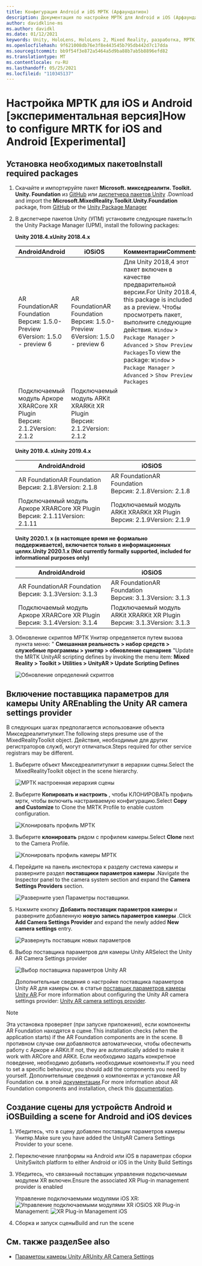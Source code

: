```yaml
---
title: Конфигурация Android и iOS МРТК (Арфаундатион)
description: Документация по настройке МРТК для Android и iOS (Арфаундатион) в Unity
author: davidkline-ms
ms.author: davidkl
ms.date: 01/12/2021
keywords: Unity, HoloLens, HoloLens 2, Mixed Reality, разработка, МРТК, AR Core, AR Kit, iOS, IOS, Android, AR Foundation
ms.openlocfilehash: 9f621008db76e3f8e443545b795db442d7c17dda
ms.sourcegitcommit: bb9f54f3e872a5464a5d9ba88b7ab5b8896efd82
ms.translationtype: MT
ms.contentlocale: ru-RU
ms.lasthandoff: 05/25/2021
ms.locfileid: "110345137"
---
```

# <a name="how-to-configure-mrtk-for-ios-and-android-experimental"></a><span data-ttu-id="7b934-104">Настройка МРТК для iOS и Android [экспериментальная версия]</span><span class="sxs-lookup"><span data-stu-id="7b934-104">How to configure MRTK for iOS and Android [Experimental]</span></span>

## <a name="install-required-packages"></a><span data-ttu-id="7b934-105">Установка необходимых пакетов</span><span class="sxs-lookup"><span data-stu-id="7b934-105">Install required packages</span></span>

1. <span data-ttu-id="7b934-106">Скачайте и импортируйте пакет **Microsoft. микседреалити. Toolkit. Unity. Foundation** из [GitHub](https://github.com/microsoft/MixedRealityToolkit-Unity/releases/tag/v2.3.0) или [диспетчера пакетов Unity](../configuration/usingupm.md) .</span><span class="sxs-lookup"><span data-stu-id="7b934-106">Download and import the **Microsoft.MixedReality.Toolkit.Unity.Foundation** package, from [GitHub](https://github.com/microsoft/MixedRealityToolkit-Unity/releases/tag/v2.3.0) or the [Unity Package Manager](../configuration/usingupm.md)</span></span>

1. <span data-ttu-id="7b934-107">В диспетчере пакетов Unity (УПМ) установите следующие пакеты:</span><span class="sxs-lookup"><span data-stu-id="7b934-107">In the Unity Package Manager (UPM), install the following packages:</span></span>

    <span data-ttu-id="7b934-108">**Unity 2018.4.x**</span><span class="sxs-lookup"><span data-stu-id="7b934-108">**Unity 2018.4.x**</span></span>

    | <span data-ttu-id="7b934-109">**Android**</span><span class="sxs-lookup"><span data-stu-id="7b934-109">**Android**</span></span> | <span data-ttu-id="7b934-110">**iOS**</span><span class="sxs-lookup"><span data-stu-id="7b934-110">**iOS**</span></span> | <span data-ttu-id="7b934-111">Комментарии</span><span class="sxs-lookup"><span data-stu-id="7b934-111">Comments</span></span> |
    | --- | --- | --- |
    | <span data-ttu-id="7b934-112">AR Foundation</span><span class="sxs-lookup"><span data-stu-id="7b934-112">AR Foundation</span></span>  <br/> <span data-ttu-id="7b934-113">Версия: 1.5.0-Preview 6</span><span class="sxs-lookup"><span data-stu-id="7b934-113">Version: 1.5.0 - preview 6</span></span> | <span data-ttu-id="7b934-114">AR Foundation</span><span class="sxs-lookup"><span data-stu-id="7b934-114">AR Foundation</span></span>  <br/> <span data-ttu-id="7b934-115">Версия: 1.5.0-Preview 6</span><span class="sxs-lookup"><span data-stu-id="7b934-115">Version: 1.5.0 - preview 6</span></span> | <span data-ttu-id="7b934-116">Для Unity 2018,4 этот пакет включен в качестве предварительной версии.</span><span class="sxs-lookup"><span data-stu-id="7b934-116">For Unity 2018.4, this package is included as a preview.</span></span> <span data-ttu-id="7b934-117">Чтобы просмотреть пакет, выполните следующие действия. `Window` > `Package Manager` > `Advanced` > `Show Preview Packages`</span><span class="sxs-lookup"><span data-stu-id="7b934-117">To view the package: `Window` > `Package Manager` > `Advanced` > `Show Preview Packages`</span></span> |
    | <span data-ttu-id="7b934-118">Подключаемый модуль Аркоре XR</span><span class="sxs-lookup"><span data-stu-id="7b934-118">ARCore XR Plugin</span></span> <br/> <span data-ttu-id="7b934-119">Версия: 2.1.2</span><span class="sxs-lookup"><span data-stu-id="7b934-119">Version: 2.1.2</span></span> | <span data-ttu-id="7b934-120">Подключаемый модуль ARKit XR</span><span class="sxs-lookup"><span data-stu-id="7b934-120">ARKit XR Plugin</span></span> <br/> <span data-ttu-id="7b934-121">Версия: 2.1.2</span><span class="sxs-lookup"><span data-stu-id="7b934-121">Version: 2.1.2</span></span> | |

    <span data-ttu-id="7b934-122">**Unity 2019.4. x**</span><span class="sxs-lookup"><span data-stu-id="7b934-122">**Unity 2019.4.x**</span></span>

    | <span data-ttu-id="7b934-123">**Android**</span><span class="sxs-lookup"><span data-stu-id="7b934-123">**Android**</span></span> | <span data-ttu-id="7b934-124">**iOS**</span><span class="sxs-lookup"><span data-stu-id="7b934-124">**iOS**</span></span> |
    | --- | --- |
    | <span data-ttu-id="7b934-125">AR Foundation</span><span class="sxs-lookup"><span data-stu-id="7b934-125">AR Foundation</span></span>  <br/> <span data-ttu-id="7b934-126">Версия: 2.1.8</span><span class="sxs-lookup"><span data-stu-id="7b934-126">Version: 2.1.8</span></span> |  <span data-ttu-id="7b934-127">AR Foundation</span><span class="sxs-lookup"><span data-stu-id="7b934-127">AR Foundation</span></span>  <br/> <span data-ttu-id="7b934-128">Версия: 2.1.8</span><span class="sxs-lookup"><span data-stu-id="7b934-128">Version: 2.1.8</span></span> |
    | <span data-ttu-id="7b934-129">Подключаемый модуль Аркоре XR</span><span class="sxs-lookup"><span data-stu-id="7b934-129">ARCore XR Plugin</span></span> <br/> <span data-ttu-id="7b934-130">Версия: 2.1.11</span><span class="sxs-lookup"><span data-stu-id="7b934-130">Version: 2.1.11</span></span> | <span data-ttu-id="7b934-131">Подключаемый модуль ARKit XR</span><span class="sxs-lookup"><span data-stu-id="7b934-131">ARKit XR Plugin</span></span> <br/> <span data-ttu-id="7b934-132">Версия: 2.1.9</span><span class="sxs-lookup"><span data-stu-id="7b934-132">Version: 2.1.9</span></span> |

    <span data-ttu-id="7b934-133">**Unity 2020.1. x (в настоящее время не формально поддерживается), включается только в информационных целях.**</span><span class="sxs-lookup"><span data-stu-id="7b934-133">**Unity 2020.1.x (Not currently formally supported, included for informational purposes only)**</span></span>

    | <span data-ttu-id="7b934-134">**Android**</span><span class="sxs-lookup"><span data-stu-id="7b934-134">**Android**</span></span> | <span data-ttu-id="7b934-135">**iOS**</span><span class="sxs-lookup"><span data-stu-id="7b934-135">**iOS**</span></span> |
    | --- | --- |
    | <span data-ttu-id="7b934-136">AR Foundation</span><span class="sxs-lookup"><span data-stu-id="7b934-136">AR Foundation</span></span>  <br/> <span data-ttu-id="7b934-137">Версия: 3.1.3</span><span class="sxs-lookup"><span data-stu-id="7b934-137">Version: 3.1.3</span></span> |  <span data-ttu-id="7b934-138">AR Foundation</span><span class="sxs-lookup"><span data-stu-id="7b934-138">AR Foundation</span></span>  <br/> <span data-ttu-id="7b934-139">Версия: 3.1.3</span><span class="sxs-lookup"><span data-stu-id="7b934-139">Version: 3.1.3</span></span> |
    | <span data-ttu-id="7b934-140">Подключаемый модуль Аркоре XR</span><span class="sxs-lookup"><span data-stu-id="7b934-140">ARCore XR Plugin</span></span> <br/> <span data-ttu-id="7b934-141">Версия: 3.1.4</span><span class="sxs-lookup"><span data-stu-id="7b934-141">Version: 3.1.4</span></span> | <span data-ttu-id="7b934-142">Подключаемый модуль ARKit XR</span><span class="sxs-lookup"><span data-stu-id="7b934-142">ARKit XR Plugin</span></span> <br/> <span data-ttu-id="7b934-143">Версия: 3.1.3</span><span class="sxs-lookup"><span data-stu-id="7b934-143">Version: 3.1.3</span></span> |

1. <span data-ttu-id="7b934-144">Обновление скриптов МРТК Унитяр определяется путем вызова пункта меню: " **Смешанная реальность > набор средств > служебные программы > унитяр > обновление сценариев** "</span><span class="sxs-lookup"><span data-stu-id="7b934-144">Update the MRTK UnityAR scripting defines by invoking the menu item: **Mixed Reality > Toolkit > Utilities > UnityAR > Update Scripting Defines**</span></span>

    ![Обновление определений скриптов](../features/images/UpdateScriptingDefineUnityAR.png)


## <a name="enabling-the-unity-ar-camera-settings-provider"></a><span data-ttu-id="7b934-146">Включение поставщика параметров для камеры Unity AR</span><span class="sxs-lookup"><span data-stu-id="7b934-146">Enabling the Unity AR camera settings provider</span></span>

<span data-ttu-id="7b934-147">В следующих шагах предполагается использование объекта Микседреалититулкит.</span><span class="sxs-lookup"><span data-stu-id="7b934-147">The following steps presume use of the MixedRealityToolkit object.</span></span> <span data-ttu-id="7b934-148">Действия, необходимые для других регистраторов служб, могут отличаться.</span><span class="sxs-lookup"><span data-stu-id="7b934-148">Steps required for other service registrars may be different.</span></span>

1. <span data-ttu-id="7b934-149">Выберите объект Микседреалититулкит в иерархии сцены.</span><span class="sxs-lookup"><span data-stu-id="7b934-149">Select the MixedRealityToolkit object in the scene hierarchy.</span></span>

    ![МРТК настроенная иерархия сцены](../features/images/MRTK_ConfiguredHierarchy.png)

1. <span data-ttu-id="7b934-151">Выберите **Копировать и настроить** , чтобы КЛОНИРОВАТЬ профиль мртк, чтобы включить настраиваемую конфигурацию.</span><span class="sxs-lookup"><span data-stu-id="7b934-151">Select **Copy and Customize** to Clone the MRTK Profile to enable custom configuration.</span></span>

    ![Клонировать профиль МРТК](../features/images/camera-system/CloneProfileARFoundation.png)

1. <span data-ttu-id="7b934-153">Выберите **клонировать** рядом с профилем камеры.</span><span class="sxs-lookup"><span data-stu-id="7b934-153">Select **Clone** next to the Camera Profile.</span></span>

    ![Клонировать профиль камеры МРТК](../features/images/camera-system/CloneCameraProfileARFoundation.png)

1. <span data-ttu-id="7b934-155">Перейдите на панель инспектора к разделу система камеры и разверните раздел **поставщики параметров камеры** .</span><span class="sxs-lookup"><span data-stu-id="7b934-155">Navigate the Inspector panel to the camera system section and expand the **Camera Settings Providers** section.</span></span>

    ![Разверните узел Параметры поставщики.](../features/images/camera-system/ExpandProviders.png)

1. <span data-ttu-id="7b934-157">Нажмите кнопку **Добавить поставщик параметров камеры** и разверните добавленную **новую запись параметров камеры** .</span><span class="sxs-lookup"><span data-stu-id="7b934-157">Click **Add Camera Settings Provider** and expand the newly added **New camera settings** entry.</span></span>

    ![Развернуть поставщик новых параметров](../features/images/camera-system/ExpandNewProvider.png)

1. <span data-ttu-id="7b934-159">Выбор поставщика параметров для камеры Unity AR</span><span class="sxs-lookup"><span data-stu-id="7b934-159">Select the Unity AR Camera Settings provider</span></span>

    ![Выбор поставщика параметров Unity AR](../features/images/camera-system/SelectUnityArSettings.png)

    <span data-ttu-id="7b934-161">Дополнительные сведения о настройке поставщика параметров Unity AR для камеры см. в статье [поставщик параметров камеры Unity AR](../features/camera-system/unity-ar-camera-settings.md).</span><span class="sxs-lookup"><span data-stu-id="7b934-161">For more information about configuring the Unity AR camera settings provider: [Unity AR camera settings provider](../features/camera-system/unity-ar-camera-settings.md).</span></span>

> [!NOTE]
> <span data-ttu-id="7b934-162">Эта установка проверяет (при запуске приложения), если компоненты AR Foundation находятся в сцене.</span><span class="sxs-lookup"><span data-stu-id="7b934-162">This installation checks (when the application starts) if the AR Foundation components are in the scene.</span></span> <span data-ttu-id="7b934-163">В противном случае они добавляются автоматически, чтобы обеспечить работу с Аркоре и ARKit.</span><span class="sxs-lookup"><span data-stu-id="7b934-163">If not, they are automatically added to make it work with ARCore and ARKit.</span></span>
> <span data-ttu-id="7b934-164">Если необходимо задать конкретное поведение, необходимо добавить необходимые компоненты.</span><span class="sxs-lookup"><span data-stu-id="7b934-164">If you need to set a specific behaviour, you should add the components you need by yourself.</span></span>
> <span data-ttu-id="7b934-165">Дополнительные сведения о компонентах и установке AR Foundation см. в этой [документации](https://docs.unity3d.com/Packages/com.unity.xr.arfoundation@2.2/manual/index.html#samples).</span><span class="sxs-lookup"><span data-stu-id="7b934-165">For more information about AR Foundation components and installation, check this [documentation](https://docs.unity3d.com/Packages/com.unity.xr.arfoundation@2.2/manual/index.html#samples).</span></span>

## <a name="building-a-scene-for-android-and-ios-devices"></a><span data-ttu-id="7b934-166">Создание сцены для устройств Android и iOS</span><span class="sxs-lookup"><span data-stu-id="7b934-166">Building a scene for Android and iOS devices</span></span>

1. <span data-ttu-id="7b934-167">Убедитесь, что в сцену добавлен поставщик параметров камеры Унитяр.</span><span class="sxs-lookup"><span data-stu-id="7b934-167">Make sure you have added the UnityAR Camera Settings Provider to your scene.</span></span>

1. <span data-ttu-id="7b934-168">Переключение платформы на Android или iOS в параметрах сборки Unity</span><span class="sxs-lookup"><span data-stu-id="7b934-168">Switch platform to either Android or iOS in the Unity Build Settings</span></span>

1. <span data-ttu-id="7b934-169">Убедитесь, что связанный поставщик управления подключаемым модулем XR включен.</span><span class="sxs-lookup"><span data-stu-id="7b934-169">Ensure the associated XR Plug-in management provider is enabled</span></span>

    <span data-ttu-id="7b934-170">Управление подключаемыми модулями iOS XR:  ![ Управление подключаемыми модулями XR iOS](../features/images/XRManagementiOS.png)</span><span class="sxs-lookup"><span data-stu-id="7b934-170">iOS XR Plug-in Management:  ![XR Plug-in Management iOS](../features/images/XRManagementiOS.png)</span></span>

1. <span data-ttu-id="7b934-171">Сборка и запуск сцены</span><span class="sxs-lookup"><span data-stu-id="7b934-171">Build and run the scene</span></span>

## <a name="see-also"></a><span data-ttu-id="7b934-172">См. также раздел</span><span class="sxs-lookup"><span data-stu-id="7b934-172">See also</span></span>

- [<span data-ttu-id="7b934-173">Параметры камеры Unity AR</span><span class="sxs-lookup"><span data-stu-id="7b934-173">Unity AR Camera Settings</span></span>](../features/camera-system/unity-ar-camera-settings.md)
